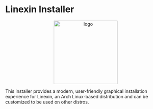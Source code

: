 # Linexin Installer
<p align="center">
  <img src="https://i.ibb.co/fdtKjBFg/github-petexy-linexininstaller.png" alt="logo" with="200" height="200"/>
</p>

This installer provides a modern, user-friendly graphical installation experience for Linexin, an Arch Linux-based distribution and can be customized to be used on other distros.
